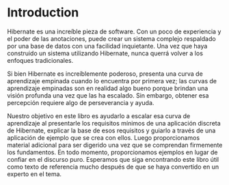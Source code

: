 # Introduction

Hibernate es una increíble pieza de software. Con un poco de experiencia y el poder de las anotaciones, puede crear un sistema complejo respaldado por una base de datos con una facilidad inquietante. Una vez que haya construido un sistema utilizando Hibernate, nunca querrá volver a los enfoques tradicionales.

Si bien Hibernate es increíblemente poderoso, presenta una curva de aprendizaje empinada cuando lo encuentra por primera vez; las curvas de aprendizaje empinadas son en realidad algo bueno porque brindan una visión profunda una vez que las ha escalado. Sin embargo, obtener esa percepción requiere algo de perseverancia y ayuda.

Nuestro objetivo en este libro es ayudarlo a escalar esa curva de aprendizaje al presentarle los requisitos mínimos de una aplicación discreta de Hibernate, explicar la base de esos requisitos y guiarlo a través de una aplicación de ejemplo que se crea con ellos. Luego proporcionamos material adicional para ser digerido una vez que se comprendan firmemente los fundamentos. En todo momento, proporcionamos ejemplos en lugar de confiar en el discurso puro. Esperamos que siga encontrando este libro útil como texto de referencia mucho después de que se haya convertido en un experto en el tema.
